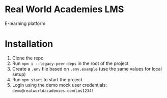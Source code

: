 # Real World Academies LMS

E-learning platform

# Installation

1. Clone the repo
2. Run `npm i --legacy-peer-deps` in the root of the project
3. Create a `.env` file based on `.env.example` (use the same values for local setup)
4. Run `npm start` to start the project
5. Login using the demo mock user credentials: `demo@realworldacademies.com`/`Lms1234!`
